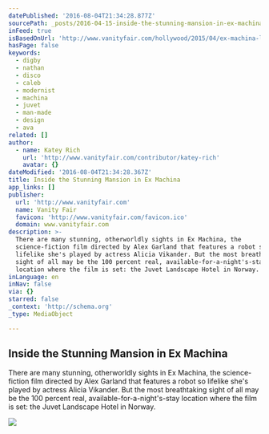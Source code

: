 ```yaml
---
datePublished: '2016-08-04T21:34:28.877Z'
sourcePath: _posts/2016-04-15-inside-the-stunning-mansion-in-ex-machina.md
inFeed: true
isBasedOnUrl: 'http://www.vanityfair.com/hollywood/2015/04/ex-machina-location'
hasPage: false
keywords:
  - digby
  - nathan
  - disco
  - caleb
  - modernist
  - machina
  - juvet
  - man-made
  - design
  - ava
related: []
author:
  - name: Katey Rich
    url: 'http://www.vanityfair.com/contributor/katey-rich'
    avatar: {}
dateModified: '2016-08-04T21:34:28.367Z'
title: Inside the Stunning Mansion in Ex Machina
app_links: []
publisher:
  url: 'http://www.vanityfair.com'
  name: Vanity Fair
  favicon: 'http://www.vanityfair.com/favicon.ico'
  domain: www.vanityfair.com
description: >-
  There are many stunning, otherworldly sights in Ex Machina, the
  science-fiction film directed by Alex Garland that features a robot so
  lifelike she's played by actress Alicia Vikander. But the most breathtaking
  sight of all may be the 100 percent real, available-for-a-night's-stay
  location where the film is set: the Juvet Landscape Hotel in Norway.
inLanguage: en
inNav: false
via: {}
starred: false
_context: 'http://schema.org'
_type: MediaObject

---
```

<article style=""><h1>Inside the Stunning Mansion in Ex Machina</h1><p>There are many stunning, otherworldly sights in Ex Machina, the science-fiction film directed by Alex Garland that features a robot so lifelike she's played by actress Alicia Vikander. But the most breathtaking sight of all may be the 100 percent real, available-for-a-night's-stay location where the film is set: the Juvet Landscape Hotel in Norway.</p><img src="http://media.vanityfair.com/photos/553922f843ab7eb66f6a3342/master/w_900,c_limit/ex-machina-design-4.jpg" /></article>